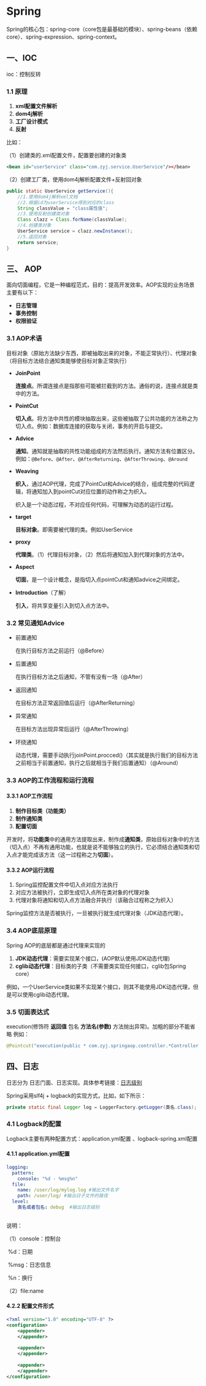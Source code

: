 # Spring

Spring的核心包：spring-core（core包是最基础的模块）、spring-beans（依赖core）、spring-expression、spring-context。



## 一、IOC

ioc：控制反转

### 1.1 原理

1. **xml配置文件解析**
2. **dom4j解析**
3. **工厂设计模式**
4. **反射**



比如：

（1）创建类的.xml配置文件，配置要创建的对象类

```xml
<bean id="userService" class="com.zyj.service.UserService"/></bean>
```

（2）创建工厂类，使用dom4j解析配置文件+反射回对象

```java
public static UserService getService(){
    //1.使用dom4j解析xml文档
    //2.根据id为userService得到对应的class
    String classValue = "class属性值";
    //3.使用反射创建类对象
    Class clazz = Class.forName(classValue);
    //4.创建类对象
    UserService service = clazz.newInstance();
    //5.返回对象
    return service;
}
```



## 三、 AOP

面向切面编程，它是一种编程范式，目的：提高开发效率。AOP实现的业务场景主要有以下：

* **日志管理**
* **事务控制**
* **权限验证**

### 3.1  AOP术语

目标对象（原始方法缺少东西，即被抽取出来的对象，不能正常执行）、代理对象（将目标方法结合通知类能够使目标对象正常执行）

* **JoinPoint**

  **连接点**。所谓连接点是指那些可能被拦截到的方法。通俗的说，连接点就是类中的方法。

* **PointCut**

  **切入点**。将方法中共性的模块抽取出来，这些被抽取了公共功能的方法称之为切入点。例如：数据库连接的获取与关闭，事务的开启与提交。

* **Advice**

  **通知**。通知就是抽取的共性功能组成的方法然后执行。通知方法有位置区分。例如：`@Before`、`@After`、`@AfterReturning`、`@AfterThrowing`、`@Around`

* **Weaving**

  **织入**，通过AOP代理，完成了PointCut和Advice的结合，组成完整的代码逻辑，将通知加入到pointCut对应位置的动作称之为织入。

  织入是一个动态过程，不对应任何代码，可理解为动态的运行过程。

* **target**

  **目标对象**。即需要被代理的类。例如UserService

* **proxy**

  **代理类**。（1）代理目标对象，（2）然后将通知加入到代理对象的方法中。

* **Aspect**

  **切面**，是一个设计概念，是指切入点pointCut和通知advice之间绑定。
  
* **Introduction**（了解）

  **引入**，将共享变量引入到切入点方法中。

### 3.2  常见通知Advice

* 前置通知 

  在执行目标方法之前运行（@Before）

* 后置通知

  在执行目标方法之后通知，不管有没有一场（@After）

* 返回通知

  在目标方法正常返回值后运行（@AfterReturning）

* 异常通知

  在目标方法出现异常后运行（@AfterThrowing）

* 环绕通知

  动态代理，需要手动执行joinPoint.procced()（其实就是执行我们的目标方法之前相当于前置通知，执行之后就相当于我们后置通知）（@Around）

### 3.3 AOP的工作流程和运行流程

#### 3.3.1 AOP工作流程

1. **制作目标类（功能类）**
2. **制作通知类**
3. **配置切面**

开发时，将**功能类**中的通用方法提取出来，制作成**通知类**，原始目标对象中的方法（切入点）不再有通用功能，也就是说不能够独立的执行，它必须结合通知类和切入点才能完成该方法（这一过程称之为**切面**）。



#### 3.3.2 AOP运行流程

1. Spring监控配置文件中切入点对应方法执行
2. 对应方法被执行，立即生成切入点所在类对象的代理对象
3. 代理对象将通知和切入点方法融合并执行（该融合过程称之为织入）

Spring监控方法是否被执行，一旦被执行就生成代理对象（JDK动态代理）。



### 3.4 AOP底层原理

Spring AOP的底层都是通过代理来实现的

1. **JDK动态代理**：需要实现某个接口，(AOP默认使用JDK动态代理)
2. **cglib动态代理**：目标类的子类（不需要类实现任何接口，cglib包Spring core）

例如，一个UserService类如果不实现某个接口，则其不能使用JDK动态代理，但是可以使用cglib动态代理。



### 3.5 切面表达式
execution(修饰符 **返回值** 包名 **方法名(参数)** 方法抛出异常)。加粗的部分不能省略
例如：

```java
@Pointcut("execution(public * com.zyj.springaop.controller.*Controller.*(..))")
```



## 四、日志

日志分为 日志门面、日志实现。具体参考链接：[日志级别](https://www.515code.com/posts/khsh8lxz/)

Spring采用slf4j + logback的实现方式，比如，如下所示：

```java
private static final Logger log = LoggerFactory.getLogger(类名.class);
```



### 4.1 Logback的配置

Logback主要有两种配置方式：application.yml配置 、logback-spring.xml配置

#### 4.1.1 application.yml配置

```yaml
logging:
  pattern:
    console: "%d - %msg%n"
  file:
    name: /user/log/mylog.log #输出文件名字
    path: /user/log/ #输出日子文件的路径
  level: 
  	类名或者包名: debug  #输出日志级别
		
```

说明：

（1）console：控制台

​			%d：日期

​			%msg：日志信息

​			%n：换行

（2）file:name



#### 4.2.2 配置文件形式

```xml
<?xml version="1.0" encoding="UTF-8" ?>
<configuration>
	<appender>
    </appender>
    
    <appender>
    </appender>
    
    <appender>
    </appender>
</configuration>
```



